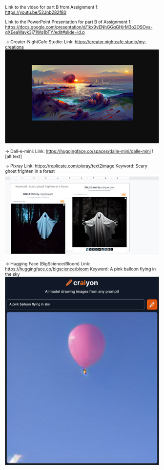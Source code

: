 
Link to the video for part B from Assignment 1: https://youtu.be/52Jnb282f80

Link to the PowerPoint Presentation for part B of Assignment 1: https://docs.google.com/presentation/d/1kx9yENhGGqGHjrM3o2OSOvs-qXEeaWayk3j71Wq1bTY/edit#slide=id.p

-> Creater-NightCafe Studio:
Link: https://creator.nightcafe.studio/my-creations
![alt text](https://github.com/nevilshah444/CMPE-290/blob/main/Assignment%201/Part%20B/images/Screenshot%20(1).png)

-> Dall-e-mini:
Link: https://huggingface.co/spaces/dalle-mini/dalle-mini
![alt text]

-> Pixray
Link:  https://replicate.com/pixray/text2image
Keyword: Scary ghost frighten in a forest
![alt text](https://github.com/nevilshah444/CMPE-290/blob/main/Assignment%201/Part%20B/images/Screenshot%20(5).png)

-> Hugging Face (BigScience/Bloom)
Link: https://huggingface.co/bigscience/bloom
Keyword: A pink balloon flying in the sky
![alt text](https://github.com/nevilshah444/CMPE-290/blob/main/Assignment%201/Part%20B/images/ss1.png)
